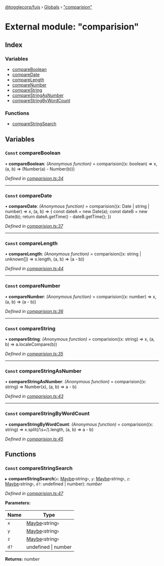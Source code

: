 [@togglecorp/fujs](../README.md) › [Globals](../globals.md) › ["comparision"](_comparision_.md)

# External module: "comparision"

## Index

### Variables

* [compareBoolean](_comparision_.md#const-compareboolean)
* [compareDate](_comparision_.md#const-comparedate)
* [compareLength](_comparision_.md#const-comparelength)
* [compareNumber](_comparision_.md#const-comparenumber)
* [compareString](_comparision_.md#const-comparestring)
* [compareStringAsNumber](_comparision_.md#const-comparestringasnumber)
* [compareStringByWordCount](_comparision_.md#const-comparestringbywordcount)

### Functions

* [compareStringSearch](_comparision_.md#const-comparestringsearch)

## Variables

### `Const` compareBoolean

• **compareBoolean**: *(Anonymous function)* = comparision((x: boolean) => x, (a, b) => (Number(a) - Number(b)))

*Defined in [comparision.ts:34](https://github.com/toggle-corp/fujs/blob/25ba3d4/src/comparision.ts#L34)*

___

### `Const` compareDate

• **compareDate**: *(Anonymous function)* = comparision((x: Date | string | number) => x, (a, b) => {
    const dateA = new Date(a);
    const dateB = new Date(b);
    return dateA.getTime() - dateB.getTime();
})

*Defined in [comparision.ts:37](https://github.com/toggle-corp/fujs/blob/25ba3d4/src/comparision.ts#L37)*

___

### `Const` compareLength

• **compareLength**: *(Anonymous function)* = comparision((x: string | unknown[]) => x.length, (a, b) => (a - b))

*Defined in [comparision.ts:44](https://github.com/toggle-corp/fujs/blob/25ba3d4/src/comparision.ts#L44)*

___

### `Const` compareNumber

• **compareNumber**: *(Anonymous function)* = comparision((x: number) => x, (a, b) => (a - b))

*Defined in [comparision.ts:36](https://github.com/toggle-corp/fujs/blob/25ba3d4/src/comparision.ts#L36)*

___

### `Const` compareString

• **compareString**: *(Anonymous function)* = comparision((x: string) => x, (a, b) => a.localeCompare(b))

*Defined in [comparision.ts:35](https://github.com/toggle-corp/fujs/blob/25ba3d4/src/comparision.ts#L35)*

___

### `Const` compareStringAsNumber

• **compareStringAsNumber**: *(Anonymous function)* = comparision((x: string) => Number(x), (a, b) => a - b)

*Defined in [comparision.ts:43](https://github.com/toggle-corp/fujs/blob/25ba3d4/src/comparision.ts#L43)*

___

### `Const` compareStringByWordCount

• **compareStringByWordCount**: *(Anonymous function)* = comparision((x: string) => x.split(/\s+/).length, (a, b) => a - b)

*Defined in [comparision.ts:45](https://github.com/toggle-corp/fujs/blob/25ba3d4/src/comparision.ts#L45)*

## Functions

### `Const` compareStringSearch

▸ **compareStringSearch**(`x`: [Maybe](_declarations_.md#maybe)‹string›, `y`: [Maybe](_declarations_.md#maybe)‹string›, `z`: [Maybe](_declarations_.md#maybe)‹string›, `d?`: undefined | number): *number*

*Defined in [comparision.ts:47](https://github.com/toggle-corp/fujs/blob/25ba3d4/src/comparision.ts#L47)*

**Parameters:**

Name | Type |
------ | ------ |
`x` | [Maybe](_declarations_.md#maybe)‹string› |
`y` | [Maybe](_declarations_.md#maybe)‹string› |
`z` | [Maybe](_declarations_.md#maybe)‹string› |
`d?` | undefined &#124; number |

**Returns:** *number*

